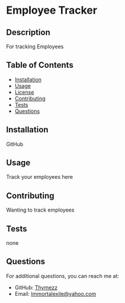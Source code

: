 # Employee Tracker



## Description
For tracking Employees

## Table of Contents
- [Installation](#installation)
- [Usage](#usage)
- [License](#license)
- [Contributing](#contributing)
- [Tests](#tests)
- [Questions](#questions)

## Installation
GitHub

## Usage
Track your employees here



## Contributing
Wanting to track employees

## Tests
none

## Questions
For additional questions, you can reach me at:
- GitHub: [Thymezz](https://github.com/Thymezz)
- Email: Immortalexile@yahoo.com
